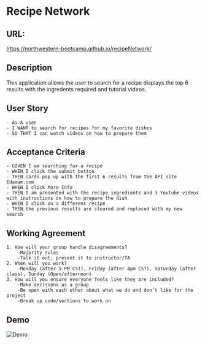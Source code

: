 # Recipe Network

## URL:
https://northwestern-bootcamp.github.io/recipeNetwork/


## Description
This application allows the user to search for a recipe displays the top 6 results with the ingredents required and tutorial videos.

## User Story
```
- As A user
- I WANT to search for recipes for my favorite dishes
- SO THAT I can watch videos on how to prepare them
```

## Acceptance Criteria
```
- GIVEN I am searching for a recipe
- WHEN I click the submit button
- THEN cards pop up with the first 6 results from the API site Edamam.com
- WHEN I click More Info
- THEN I am presented with the recipe ingredients and 3 Youtube videos with instructions on how to prepare the dish
- WHEN I click on a different recipe
- THEN the previous results are cleared and replaced with my new search
```

## Working Agreement
```
1. How will your group handle disagreements?
    -Majority rules
    -Talk it out; present it to instructor/TA
2. When will you work?
    -Monday (after 5 PM CST), Friday (after 4pm CST), Saturday (after class), Sunday (Open/afternoon)
3. How will you ensure everyone feels like they are included?
    -Make decisions as a group
    -Be open with each other about what we do and don’t like for the project
    -Break up code/sections to work on
```

## Demo
![Demo](./assets/images/recipeNetworkDemo.gif)